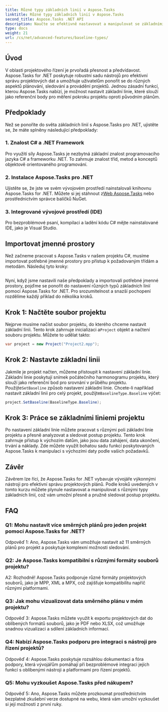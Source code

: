 ```yaml
---
title: Různé typy základních linií v Aspose.Tasks
linktitle: Různé typy základních linií v Aspose.Tasks
second_title: Aspose.Tasks .NET API
description: Naučte se efektivně nastavovat a manipulovat se základními liniemi projektu pomocí Aspose.Tasks for .NET.
type: docs
weight: 21
url: /cs/net/advanced-features/baseline-types/
---
```

## Úvod

V oblasti projektového řízení je prvořadá přesnost a předvídavost. Aspose.Tasks for .NET poskytuje robustní sadu nástrojů pro efektivní správu projektových dat a umožňuje uživatelům ponořit se do různých aspektů plánování, sledování a provádění projektů. Jednou zásadní funkcí, kterou Aspose.Tasks nabízí, je možnost nastavit základní linie, které slouží jako referenční body pro měření pokroku projektu oproti původním plánům.

## Předpoklady

Než se ponoříte do světa základních linií s Aspose.Tasks pro .NET, ujistěte se, že máte splněny následující předpoklady:

### 1. Znalost C# a .NET Framework

Pro využití síly Aspose.Tasks je nezbytná základní znalost programovacího jazyka C# a frameworku .NET. To zahrnuje znalost tříd, metod a konceptů objektově orientovaného programování.

### 2. Instalace Aspose.Tasks pro .NET

Ujistěte se, že jste ve svém vývojovém prostředí nainstalovali knihovnu Aspose.Tasks for .NET. Můžete si jej stáhnout z[Web Aspose.Tasks](https://releases.aspose.com/tasks/net/) nebo prostřednictvím správce balíčků NuGet.

### 3. Integrované vývojové prostředí (IDE)

Pro bezproblémové psaní, kompilaci a ladění kódu C# mějte nainstalované IDE, jako je Visual Studio.

## Importovat jmenné prostory

Než začneme pracovat s Aspose.Tasks v našem projektu C#, musíme importovat potřebné jmenné prostory pro přístup k požadovaným třídám a metodám. Následuj tyto kroky:

```csharp

```

Nyní, když jsme nastavili naše předpoklady a importovali potřebné jmenné prostory, pojďme se ponořit do nastavení různých typů základních linií pomocí Aspose.Tasks for .NET. Pro srozumitelnost a snazší pochopení rozdělíme každý příklad do několika kroků.

## Krok 1: Načtěte soubor projektu

 Nejprve musíme načíst soubor projektu, do kterého chceme nastavit základní linii. Tento krok zahrnuje inicializaci a`Project` objekt a načtení souboru projektu. Můžete to udělat takto:

```csharp
var project = new Project("Project2.mpp");
```

## Krok 2: Nastavte základní linii

Jakmile je projekt načten, můžeme přistoupit k nastavení základní linie. Základní linie poskytují snímek počátečního harmonogramu projektu, který slouží jako referenční bod pro srovnání v průběhu projektu. Použijte`SetBaseline` způsob nastavení základní linie. Chcete-li například nastavit základní linii pro celý projekt, použijte`BaselineType.Baseline` výčet:

```csharp
project.SetBaseline(BaselineType.Baseline);
```

## Krok 3: Práce se základními liniemi projektu

Po nastavení základní linie můžete pracovat s různými poli základní linie projektu a přesně analyzovat a sledovat postup projektu. Tento krok zahrnuje přístup k výchozím datům, jako jsou data zahájení, data ukončení, trvání a náklady. Zde můžete využít bohatou sadu funkcí poskytovaných Aspose.Tasks k manipulaci s výchozími daty podle vašich požadavků.

## Závěr

Závěrem lze říci, že Aspose.Tasks for .NET vybavuje vývojáře výkonnými nástroji pro efektivní správu projektových plánů. Podle kroků uvedených v tomto kurzu můžete plynule nastavovat a manipulovat s různými typy základních linií, což vám umožní přesně a pružně sledovat postup projektu.

## FAQ

### Q1: Mohu nastavit více směrných plánů pro jeden projekt pomocí Aspose.Tasks for .NET?

Odpověď 1: Ano, Aspose.Tasks vám umožňuje nastavit až 11 směrných plánů pro projekt a poskytuje komplexní možnosti sledování.

### Q2: Je Aspose.Tasks kompatibilní s různými formáty souborů projektu?

A2: Rozhodně! Aspose.Tasks podporuje různé formáty projektových souborů, jako je MPP, XML a MPX, což zajišťuje kompatibilitu napříč různými platformami.

### Q3: Jak mohu vizualizovat data směrného plánu v mém projektu?

Odpověď 3: Aspose.Tasks můžete využít k exportu projektových dat do oblíbených formátů souborů, jako je PDF nebo XLSX, což umožňuje snadnou vizualizaci a sdílení základních informací.

### Q4: Nabízí Aspose.Tasks podporu pro integraci s nástroji pro řízení projektů?

Odpověď 4: Aspose.Tasks poskytuje rozsáhlou dokumentaci a fóra podpory, která vývojářům pomáhají při bezproblémové integraci jejích funkcí s oblíbenými nástroji a platformami pro řízení projektů.

### Q5: Mohu vyzkoušet Aspose.Tasks před nákupem?

Odpověď 5: Ano, Aspose.Tasks můžete prozkoumat prostřednictvím bezplatné zkušební verze dostupné na webu, která vám umožní vyzkoušet si její možnosti z první ruky.